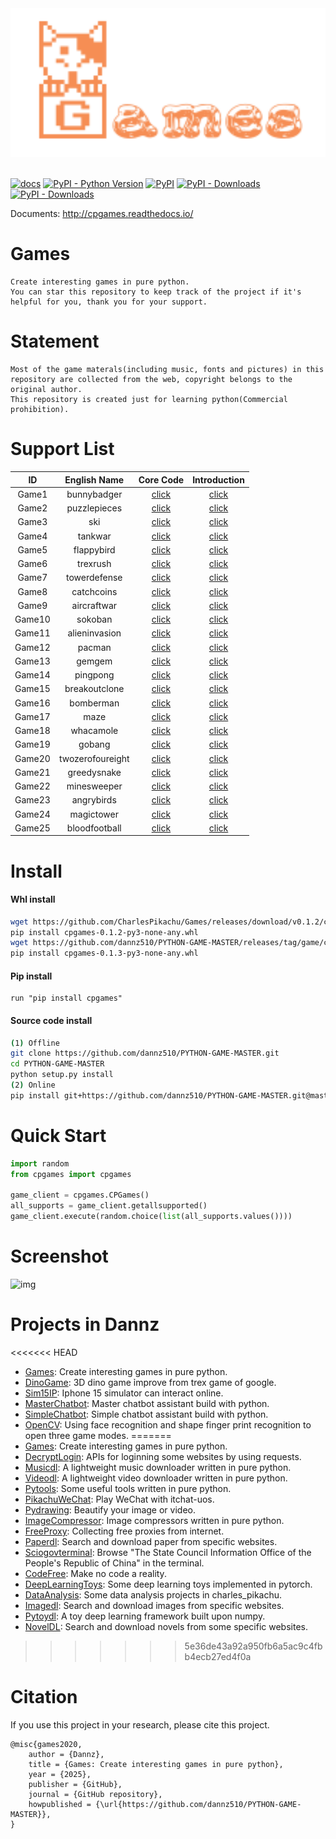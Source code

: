 <div align="center">
  <img src="./docs/logo.png" width="600"/>
</div>
<br />

[![docs](https://img.shields.io/badge/docs-latest-blue)](https://cpgames.readthedocs.io/zh/latest/)
[![PyPI - Python Version](https://img.shields.io/pypi/pyversions/cpgames)](https://pypi.org/project/cpgames/)
[![PyPI](https://img.shields.io/pypi/v/cpgames)](https://pypi.org/project/cpgames)
[![PyPI - Downloads](https://pepy.tech/badge/cpgames)](https://pypi.org/project/cpgames/)
[![PyPI - Downloads](https://img.shields.io/pypi/dm/cpgames?style=flat-square)](https://pypi.org/project/cpgames/)


Documents: http://cpgames.readthedocs.io/


# Games
```
Create interesting games in pure python.
You can star this repository to keep track of the project if it's helpful for you, thank you for your support.
```


# Statement
```
Most of the game materals(including music, fonts and pictures) in this repository are collected from the web, copyright belongs to the original author.
This repository is created just for learning python(Commercial prohibition).
```


# Support List
|   ID      |  English Name             |   Core Code                                              |   Introduction                                               |
|   :----:  |  :----:                   |   :----:                                                 |   :----:                                                     |
|   Game1   |  bunnybadger              |   [click](./cpgames/core/games/bunnybadger)              |   [click](https://mp.weixin.qq.com/s/_-AChGldQzdwXN-ljcCMFQ) |
|   Game2   |  puzzlepieces             |   [click](./cpgames/core/games/puzzlepieces)             |   [click](https://mp.weixin.qq.com/s/tcmrbNCptka2ZTfEs-W_Lg) |
|   Game3   |  ski                      |   [click](./cpgames/core/games/ski)                      |   [click](https://mp.weixin.qq.com/s/2MVTEa4ut9TOAgBOOWEUSg) |
|   Game4   |  tankwar                  |   [click](./cpgames/core/games/tankwar)                  |   [click](https://mp.weixin.qq.com/s/1xXULpT36P7LTO5HDbjptg) |
|   Game5   |  flappybird               |   [click](./cpgames/core/games/flappybird)               |   [click](https://mp.weixin.qq.com/s/44CZjwvjnH0kkkKIn5U9Uw) |
|   Game6   |  trexrush                 |   [click](./cpgames/core/games/trexrush)                 |   [click](https://mp.weixin.qq.com/s/PnvcSBe0Va3GVIodGIjYRg) |
|   Game7   |  towerdefense             |   [click](./cpgames/core/games/towerdefense)	           |   [click](https://mp.weixin.qq.com/s/mcnN3dF5tzWlRg91cnWTEw) |
|   Game8   |  catchcoins               |   [click](./cpgames/core/games/catchcoins)	             |   [click](https://mp.weixin.qq.com/s/ZmMm7MKo7VyWZUAHEe9_JQ) |
|   Game9   |  aircraftwar              |   [click](./cpgames/core/games/catchcoins)               |   [click](https://mp.weixin.qq.com/s/n-f_6sh8bB7-dtIFJLbnFg) |
|   Game10  |  sokoban                  |   [click](./cpgames/core/games/sokoban)                  |   [click](https://mp.weixin.qq.com/s/y6CZd4h3uo7602LrI7aFdQ) |
|   Game11  |  alieninvasion            |   [click](./cpgames/core/games/alieninvasion)            |   [click](https://mp.weixin.qq.com/s/9UylZkV3sVTQLjThIaVObg) |
|   Game12  |  pacman                   |   [click](./cpgames/core/games/pacman)                   |   [click](https://mp.weixin.qq.com/s/UBVLDW2T-Y6R-0IaRfu81Q) |
|   Game13  |  gemgem                   |   [click](./cpgames/core/games/gemgem)                   |   [click](https://mp.weixin.qq.com/s/H0dFwoEcJT-JPKfNvPt2Kw) |
|   Game14  |  pingpong                 |   [click](./cpgames/core/games/pingpong)                 |   [click](https://mp.weixin.qq.com/s/C6v0Zj8-fhysqRQ_lcEZIQ) |
|   Game15  |  breakoutclone            |   [click](./cpgames/core/games/breakoutclone)            |   [click](https://mp.weixin.qq.com/s/9tNVTA06dFthdugNs3TePA) |
|   Game16  |  bomberman                |   [click](./cpgames/core/games/bomberman)                |   [click](https://mp.weixin.qq.com/s/XzB_cJMFEtz6p_MvqiaCrA) |
|   Game17  |  maze                     |   [click](./cpgames/core/games/maze)                     |   [click](https://mp.weixin.qq.com/s/s9jburcC4WaOO_0ce54-Rg) |
|   Game18  |  whacamole                |   [click](./cpgames/core/games/whacamole)                |   [click](https://mp.weixin.qq.com/s/OFtW2Lx5i0Y9GXrF_PyqaA) |
|   Game19  |  gobang                   |   [click](./cpgames/core/games/gobang)                   |   [click](https://mp.weixin.qq.com/s/79aBuK_EytVAbDp5hY8cHA) |
|   Game20  |  twozerofoureight         |   [click](./cpgames/core/games/twozerofoureight)         |   [click](https://mp.weixin.qq.com/s/WJhg4J0MuuEcmDasRzuE9Q) |
|   Game21  |  greedysnake              |   [click](./cpgames/core/games/greedysnake)              |   [click](https://mp.weixin.qq.com/s/YdRLYz4BnfgRZMYqKvDnRA) |
|   Game22  |  minesweeper              |   [click](./cpgames/core/games/minesweeper)              |   [click](https://mp.weixin.qq.com/s/O2nKNsWUigrKomW3l29Zlw) |
|   Game23  |  angrybirds               |   [click](./cpgames/core/games/angrybirds)               |   [click](https://mp.weixin.qq.com/s/-Z_4PEF7f3ZS1CKd9D6Brg) |
|   Game24  |  magictower               |   [click](./cpgames/core/games/magictower)               |   [click]()                                                  |
|   Game25  |  bloodfootball            |   [click](./cpgames/core/games/bloodfootball)            |   [click](https://mp.weixin.qq.com/s/DKLs0y-yXkkQbcXcdlQu3w) |


# Install

#### Whl install
```sh
wget https://github.com/CharlesPikachu/Games/releases/download/v0.1.2/cpgames-0.1.2-py3-none-any.whl
pip install cpgames-0.1.2-py3-none-any.whl
wget https://github.com/dannz510/PYTHON-GAME-MASTER/releases/tag/game/cpgames-0.1.3-py3-none-any.whl
pip install cpgames-0.1.3-py3-none-any.whl
```

#### Pip install
```
run "pip install cpgames"
```

#### Source code install
```sh
(1) Offline
git clone https://github.com/dannz510/PYTHON-GAME-MASTER.git
cd PYTHON-GAME-MASTER
python setup.py install
(2) Online
pip install git+https://github.com/dannz510/PYTHON-GAME-MASTER.git@master
```


# Quick Start
```python
import random
from cpgames import cpgames

game_client = cpgames.CPGames()
all_supports = game_client.getallsupported()
game_client.execute(random.choice(list(all_supports.values())))
```


# Screenshot
![img](./docs/screenshot.gif)


# Projects in Dannz
<<<<<<< HEAD
- [Games](https://github.com/dannz510/PYTHON-GAME-MASTER): Create interesting games in pure python.
- [DinoGame](https://github.com/dannz510/DinoGame): 3D dino game ỉmprove from trex game of google.
- [Sim15IP](https://github.com/dannz510/Iphone-15-simulator): Iphone 15 simulator can interact online.
- [MasterChatbot](https://github.com/dannz510/assistant.git.io): Master chatbot assistant build with python.
- [SimpleChatbot](https://github.com/dannz510/A.Z.O.Z): Simple chatbot assistant build with python.
- [OpenCV](https://github.com/Dannzz-Justsmile/OpenCV): Using face recognition and shape finger print recognition to open three game modes.
=======
- [Games](https://github.com/CharlesPikachu/Games): Create interesting games in pure python.
- [DecryptLogin](https://github.com/CharlesPikachu/DecryptLogin): APIs for loginning some websites by using requests.
- [Musicdl](https://github.com/CharlesPikachu/musicdl): A lightweight music downloader written in pure python.
- [Videodl](https://github.com/CharlesPikachu/videodl): A lightweight video downloader written in pure python.
- [Pytools](https://github.com/CharlesPikachu/pytools): Some useful tools written in pure python.
- [PikachuWeChat](https://github.com/CharlesPikachu/pikachuwechat): Play WeChat with itchat-uos.
- [Pydrawing](https://github.com/CharlesPikachu/pydrawing): Beautify your image or video.
- [ImageCompressor](https://github.com/CharlesPikachu/imagecompressor): Image compressors written in pure python.
- [FreeProxy](https://github.com/CharlesPikachu/freeproxy): Collecting free proxies from internet.
- [Paperdl](https://github.com/CharlesPikachu/paperdl): Search and download paper from specific websites.
- [Sciogovterminal](https://github.com/CharlesPikachu/sciogovterminal): Browse "The State Council Information Office of the People's Republic of China" in the terminal.
- [CodeFree](https://github.com/CharlesPikachu/codefree): Make no code a reality.
- [DeepLearningToys](https://github.com/CharlesPikachu/deeplearningtoys): Some deep learning toys implemented in pytorch.
- [DataAnalysis](https://github.com/CharlesPikachu/dataanalysis): Some data analysis projects in charles_pikachu.
- [Imagedl](https://github.com/CharlesPikachu/imagedl): Search and download images from specific websites.
- [Pytoydl](https://github.com/CharlesPikachu/pytoydl): A toy deep learning framework built upon numpy.
- [NovelDL](https://github.com/CharlesPikachu/noveldl): Search and download novels from some specific websites.

>>>>>>> 5e36de43a92a950fb6a5ac9c4fbb4ecb27ed4f0a

# Citation
If you use this project in your research, please cite this project.
```
@misc{games2020,
    author = {Dannz},
    title = {Games: Create interesting games in pure python},
    year = {2025},
    publisher = {GitHub},
    journal = {GitHub repository},
    howpublished = {\url{https://github.com/dannz510/PYTHON-GAME-MASTER}},
}
```

